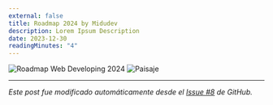 ```yaml
---
external: false
title: Roadmap 2024 by Midudev
description: Lorem Ipsum Description
date: 2023-12-30
readingMinutes: "4"
---
```


![Roadmap Web Developing 2024](/draws/roadmap-2024-midudev.jpeg)
![Paisaje](https://pbs.twimg.com/media/Gw2qP68WEAAdvoT?format=jpg&name=medium)

---

*Este post fue modificado automáticamente desde el [Issue #8](https://github.com/faustocalvinio/blog-fausto/issues/8) de GitHub.*
